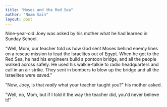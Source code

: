 ```yaml
---
title: "Moses and the Red Sea"
author: "Noam Sain"
layout: post
---
```


Nine-year-old Joey was asked by his mother what he had learned in Sunday School.

"Well, Mom, our teacher told us how God sent Moses behind enemy lines on a rescue mission to lead the Israelites out of Egypt. When he got to the Red Sea, he had his engineers build a pontoon bridge, and all the people walked across safely. He used his walkie-talkie to radio headquarters and call in an air strike. They sent in bombers to blow up the bridge and all the Israelites were saved."

"Now, Joey, is that *really* what your teacher taught you?" his mother asked.

"Well, no, Mom, but if I told it the way the teacher did, you'd never believe it!"
